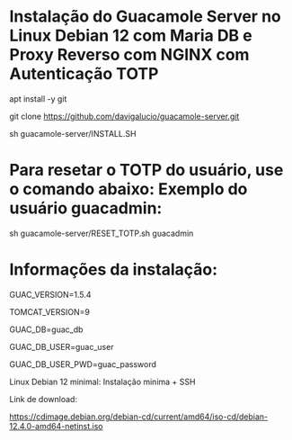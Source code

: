 # Instalação do Guacamole Server no Linux Debian 12 com Maria DB e Proxy Reverso com NGINX com Autenticação TOTP

apt install -y git

git clone https://github.com/davigalucio/guacamole-server.git

sh guacamole-server/INSTALL.SH


# Para resetar o TOTP do usuário, use o comando abaixo: Exemplo do usuário guacadmin:

sh guacamole-server/RESET_TOTP.sh guacadmin

# Informações da instalação:

GUAC_VERSION=1.5.4

TOMCAT_VERSION=9


GUAC_DB=guac_db

GUAC_DB_USER=guac_user

GUAC_DB_USER_PWD=guac_password


Linux Debian 12 minimal: Instalação minima + SSH

Link de download:

https://cdimage.debian.org/debian-cd/current/amd64/iso-cd/debian-12.4.0-amd64-netinst.iso

